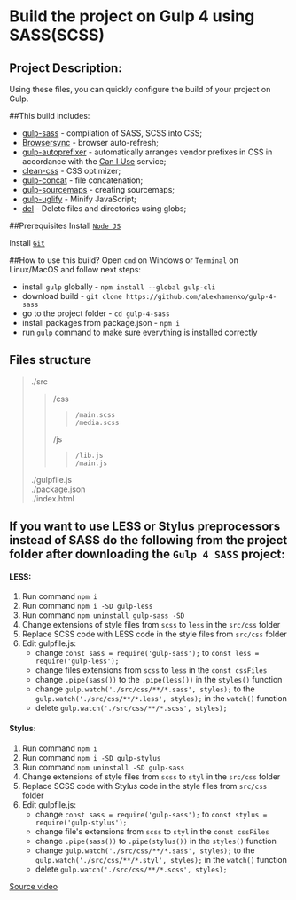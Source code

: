 # Build the project on Gulp 4 using SASS(SCSS)

## Project Description:
Using these files, you can quickly configure the build of your project on Gulp.

##This build includes:
- [gulp-sass](https://www.npmjs.com/package/gulp-sass) - compilation of SASS, SCSS into CSS;
- [Browsersync](https://browsersync.io/docs/gulp) - browser auto-refresh;
- [gulp-autoprefixer](https://www.npmjs.com/package/gulp-autoprefixer) - automatically arranges vendor prefixes in CSS in accordance with the [Can I Use](https://caniuse.com/) service;
- [clean-css](https://www.npmjs.com/package/clean-css) - CSS optimizer;
- [gulp-concat](https://www.npmjs.com/package/gulp-concat) - file concatenation;
- [gulp-sourcemaps](https://www.npmjs.com/package/gulp-sourcemaps) - creating sourcemaps;
- [gulp-uglify](https://www.npmjs.com/package/gulp-uglify) - Minify JavaScript;
- [del](https://www.npmjs.com/package/del) - Delete files and directories using globs;

##Prerequisites
Install [`Node JS`](https://nodejs.org/en/download/)

Install [`Git`](https://www.atlassian.com/git/tutorials/install-git)


##How to use this build?
Open `cmd` on Windows or `Terminal` on Linux/MacOS and follow next steps:
 - install `gulp` globally - `npm install --global gulp-cli`
 - download build - `git clone https://github.com/alexhamenko/gulp-4-sass`
 - go to the project folder - `cd gulp-4-sass`
 - install packages from package.json - `npm i`
 - run `gulp` command to make sure everything is installed correctly
 
## Files structure
>./src  
>>	/css  
>>>		/main.scss  
>>>		/media.scss  
>>	/js  
>>>		/lib.js  
>>>		/main.js  
>./gulpfile.js  
>./package.json  
>./index.html  

## If you want to use LESS or Stylus preprocessors instead of SASS do the following from the project folder after downloading the `Gulp 4 SASS` project:

#### LESS:
1. Run command `npm i`
2. Run command `npm i -SD gulp-less`
3. Run command `npm uninstall gulp-sass -SD`
4. Change extensions of style files from `scss` to `less` in the `src/css` folder
5. Replace SCSS code with LESS code in the style files from `src/css` folder 
6. Edit gulpfile.js:
    - change `const sass = require('gulp-sass');` to `const less = require('gulp-less');`
    - change files extensions from `scss` to `less` in the `const cssFiles`
    - change `.pipe(sass())` to the `.pipe(less())` in the `styles()` function
    - change `gulp.watch('./src/css/**/*.sass', styles);` to the ` gulp.watch('./src/css/**/*.less', styles);` in the `watch()` function
    - delete `gulp.watch('./src/css/**/*.scss', styles);`
 
#### Stylus:
1. Run command `npm i`
2. Run command `npm i -SD gulp-stylus`
3. Run command `npm uninstall -SD gulp-sass`
4. Change extensions of style files from `scss` to `styl` in the `src/css` folder
5. Replace SCSS code with Stylus code in the style files from `src/css` folder 
6. Edit gulpfile.js:
    - change `const sass = require('gulp-sass');` to `const stylus = require('gulp-stylus');`
    - change file's extensions from `scss` to `styl` in the `const cssFiles`
    - change `.pipe(sass())` to `.pipe(stylus())` in the `styles()` function
    - change `gulp.watch('./src/css/**/*.sass', styles);` to the ` gulp.watch('./src/css/**/*.styl', styles);` in the `watch()` function
    - delete `gulp.watch('./src/css/**/*.scss', styles);`


[Source video](https://youtu.be/KNSP_jDQ1n4)